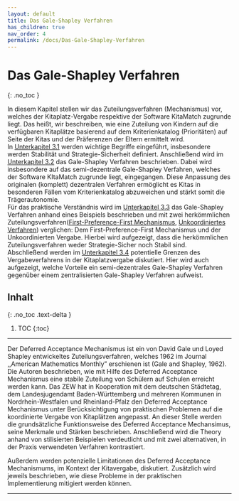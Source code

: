 ```yaml
---
layout: default
title: Das Gale-Shapley Verfahren
has_children: true
nav_order: 4
permalink: /docs/Das-Gale-Shapley-Verfahren
---
```


# Das Gale-Shapley Verfahren
{: .no_toc }

In diesem Kapitel stellen wir das Zuteilungsverfahren (Mechanismus) vor, welches der Kitaplatz-Vergabe respektive der Software KitaMatch zugrunde liegt.  Das heißt, wir beschreiben, wie eine Zuteilung von Kindern auf die verfügbaren Kitaplätze basierend auf dem Kriterienkatalog (Prioritäten) auf Seite der Kitas und der Präferenzen der Eltern ermittelt wird.   
In [Unterkapitel 3.1](/docs/Gale-Shapley-Verfahren/Stabilität-und-Strategie-Sicherheit) werden wichtige Begriffe eingeführt, insbesondere werden  Stabilität und Strategie-Sicherheit definiert. Anschließend wird im [Unterkapitel 3.2](/docs/Gale-Shapley-Verfahren/Semi-Dezentrales-Gale-Shapley-Verfahren) das  Gale-Shapley Verfahren beschrieben. Dabei wird insbesondere auf das semi-dezentrale Gale-Shapley Verfahren, welches der Software KItaMatch zugrunde liegt, eingegangen. Diese Anpassung des originalen (komplett) dezentralen Verfahren ermöglicht es Kitas in besonderen Fällen vom Kriterienkatalog abzuweichen und stärkt somit die Trägerautonomie.   
Für das praktische Verständnis wird im [Unterkapitel 3.3](/docs/Gale-Shapley-Verfahren/Gale-Shapley-Beispiel) das Gale-Shapley Verfahren anhand eines Beispiels beschrieben und mit zwei herkömmlichen Zuteilungsverfahren([First-Preference-First Mechanismus](/docs/Gale-Shapley-Verfahren/First-Preference-First-Mechanismus), [Unkoordiniertes Verfahren](/docs/Gale-Shapley-Verfahren/Unkoordiniertes-Verfahren)) verglichen: Dem First-Preference-First Mechanismus und der Unkoordinierten Vergabe. Hierbei wird aufgezeigt, dass die herkömmlichen Zuteilungsverfahren weder Strategie-Sicher noch Stabil sind.  
Abschließend werden im [Unterkapitel 3.4](/docs/Gale-Shapley-Verfahren/Grenzen-des-Gale-Shapley-Verfahrens) potentielle Grenzen des Vergabeverfahrens in der Kitaplatzvergabe diskutiert. Hier wird auch aufgezeigt, welche Vorteile ein semi-dezentrales Gale-Shapley Verfahren gegenüber einem zentralisierten Gale-Shapley Verfahren aufweist.   


## Inhalt
{: .no_toc .text-delta }

1. TOC
{:toc}

---

Der Deferred Acceptance Mechanismus ist ein von David Gale und Loyed Shapley entwickeltes Zuteilungsverfahren, welches 1962 im Journal ,,American Mathematics Monthly” erschienen ist (Gale and Shapley, 1962). Die Autoren beschrieben, wie mit Hilfe des Deferred Acceptance Mechanismus eine stabile Zuteilung von Schülern auf Schulen erreicht werden kann.
Das ZEW hat in Kooperation mit dem deutschen Städtetag, dem Landesjugendamt Baden-Württemberg und mehreren Kommunen in Nordrhein-Westfalen und Rheinland-Pfalz den Deferred Acceptance Mechanismus unter Berücksichtigung von praktischen Problemen auf die koordinierte Vergabe von Kitaplätzen angepasst.
An dieser Stelle werden die grundsätzliche Funktionsweise des Deferred Acceptance Mechansimus, seine Merkmale und Stärken beschrieben. Anschließend  wird die Theory anhand von stilisierten Beispielen verdeutlicht und mit zwei alternativen, in der Praxis verwendeten Verfahren kontrastiert.

Außerdem werden potenzielle Limitationen des Deferred Acceptance Mechanismums, im Kontext der Kitavergabe, diskutiert. Zusätzlich wird jeweils beschrieben, wie diese Probleme in der praktischen Implementierung mitigiert werden können.

---





